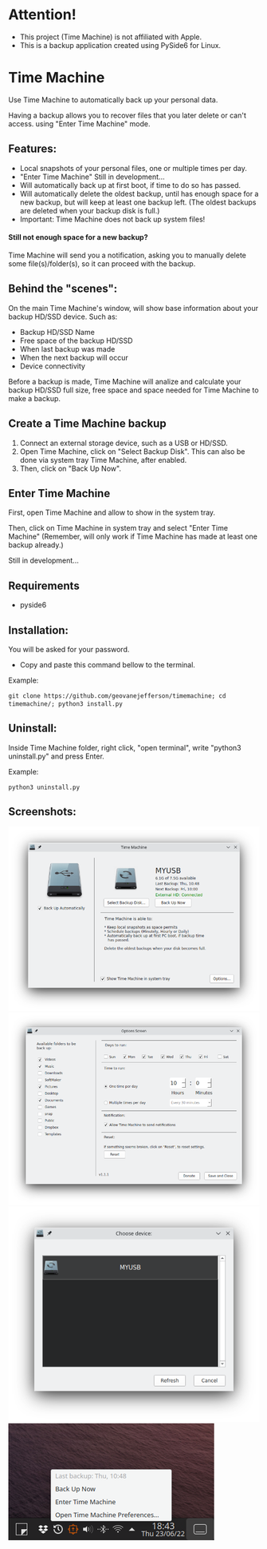 # Attention!
* This project (Time Machine) is not affiliated with Apple. 
* This is a backup application created using PySide6 for Linux.

# Time Machine
Use Time Machine to automatically back up your personal data. 

Having a backup allows you to recover files that you later delete or can't access.
using "Enter Time Machine" mode.

## Features:
* Local snapshots of your personal files, one or multiple times per day.
* "Enter Time Machine" Still in development...
* Will automatically back up at first boot, if time to do so has passed.
* Will automatically delete the oldest backup, until has enough space for a new backup, but will keep at least one backup left. 
(The oldest backups are deleted when your backup disk is full.)
* Important: Time Machine does not back up system files!

#### Still not enough space for a new backup?
  Time Machine will send you a notification, asking you to manually delete some file(s)/folder(s), so it can proceed with the backup.

## Behind the "scenes":
On the main Time Machine's window, will show base information about your backup HD/SSD device.
Such as: 
* Backup HD/SSD Name
* Free space of the backup HD/SSD
* When last backup was made
* When the next backup will occur
* Device connectivity

Before a backup is made, Time Machine will analize and calculate your backup HD/SSD full size, free space and space needed for Time Machine to make a backup.

## Create a Time Machine backup
1. Connect an external storage device, such as a USB or HD/SSD.
2. Open Time Machine, click on "Select Backup Disk". This can also be done via system tray Time Machine, after enabled.
3. Then, click on "Back Up Now".

## Enter Time Machine
First, open Time Machine and allow to show in the system tray.

Then, click on Time Machine in system tray and select "Enter Time Machine"
(Remember, will only work if Time Machine has made at least one backup already.)

Still in development...

## Requirements
* pyside6

## Installation:
You will be asked for your password.
* Copy and paste this command bellow to the terminal.

Example:

    git clone https://github.com/geovanejefferson/timemachine; cd timemachine/; python3 install.py


## Uninstall:
Inside Time Machine folder, right click, "open terminal", write "python3 uninstall.py" and press Enter.

Example:

    python3 uninstall.py

## Screenshots:
![](src/screenshots/img.png)
![](src/screenshots/img_2.png)
![](src/screenshots/img_3.png)
![](src/screenshots/img_4.png)
